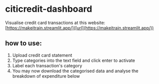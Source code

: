 # citicredit-dashboard
Visualise credit card transactions at this website: [https://makeitrain.streamlit.app/]([url](https://makeitrain.streamlit.app/))
## how to use:
1. Upload credit card statement
2. Type categories into the text field and click enter to activate
3. Label each transaction's category
4. You may now download the categorised data and analyse the breakdown of expenditure below
